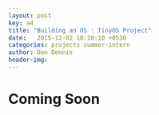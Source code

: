 ```yaml
---
layout: post
key: a4
title: "Building an OS : TinyOS Project" 
date:   2015-12-02 10:10:10 +0530
categories: projects summer-intern
author: Don Dennis
header-img: 
---
```

<h1>Coming Soon</h1>